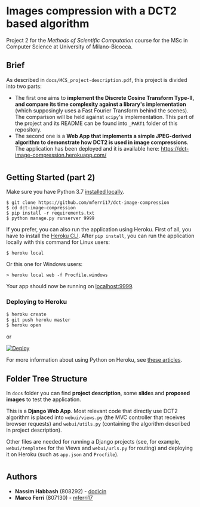 # Images compression with a DCT2 based algorithm

Project 2 for the *Methods of Scientific Computation* course for the MSc in Computer Science at University of Milano-Bicocca.

## Brief
As described in `docs/MCS_project-description.pdf`, this project is divided into two parts:
- The first one aims to **implement the Discrete Cosine Transform Type-II, and compare its time complexity against a library's implementation** (which supposingly uses a Fast Fourier Transform behind the scenes). The comparison will be held against `scipy`'s implementation. This part of the project and its README can be found into `_PART1` folder of this repository.
- The second one is a **Web App that implements a simple JPEG-derived algorithm to demonstrate how DCT2 is used in image compressions**. The application has been deployed and it is available here: https://dct-image-compression.herokuapp.com/

#
## Getting Started (part 2)

Make sure you have Python 3.7 [installed locally](http://install.python-guide.org).

```
$ git clone https://github.com/mferri17/dct-image-compression
$ cd dct-image-compression
$ pip install -r requirements.txt
$ python manage.py runserver 9999
```


If you prefer, you can also run the application using Heroku. First of all, you have to install the [Heroku CLI](https://devcenter.heroku.com/articles/heroku-cli).
After `pip install`, you can run the application locally with this command for Linux users:
```
$ heroku local
```

Or this one for Windows users:
```
> heroku local web -f Procfile.windows
```

Your app should now be running on [localhost:9999](http://localhost:9999/).


### Deploying to Heroku

```sh
$ heroku create
$ git push heroku master
$ heroku open
```
or

[![Deploy](https://www.herokucdn.com/deploy/button.svg)](https://heroku.com/deploy)

For more information about using Python on Heroku, see [these articles](https://devcenter.heroku.com/categories/python).


## Folder Tree Structure

In `docs` folder you can find **project description**, some **slide**s and **proposed images** to test the application.

This is a **Django Web App**. Most relevant code that directly use DCT2 algorithm is placed into `webui/views.py` (the MVC controller that receives browser requests) and `webui/utils.py` (containing the algorithm described in project description).

Other files are needed for running a Django projects (see, for example, `webui/templates` for the Views and `webui/urls.py` for routing) and deploying it on Heroku (such as `app.json` and `Procfile`).



#
## Authors

- **Nassim Habbash** (808292) - [dodicin](https://github.com/dodicin)
- **Marco Ferri** (807130) - [mferri17](https://github.com/mferri17)